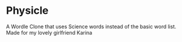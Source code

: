 # Physicle
A Wordle Clone that uses Science words instead of the basic word list. Made for my lovely girlfriend Karina

